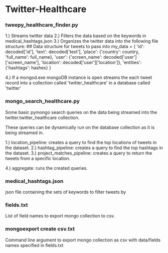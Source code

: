 Twitter-Healthcare
==================

### tweepy_healthcare_finder.py 

1.) Streams twitter data 
2.) Filters the data based on the keywords in medical_hashtags.json
3.) Organizes the twitter data into the following file structure:
        ## Data structure for tweets to pass into
        my_data = {
            'id': decoded['id'],
            'text': decoded['text'],
            'place': {'country': country,
                      'full_name': full_name},
            'user': {'screen_name': decoded['user']['screen_name'],
                     'location': decoded['user']['location']},
            'entities': {'hashtags': hashes}
        }
        
4.) If a mongod.exe mongoDB instance is open
    streams the each tweet record into a collection called 'twitter_healthcare' in a database called 'twitter' 

### mongo_search_healthcare.py

Some basic pymongo search queries on the data being streamed into the twitter.twitter_healthcare collection.

These queries can be dynamically run on the database collection as it is being streamed in.

1.) location_pipeline: creates a query to find the top locations of tweets in the dataset.
2.) hashtag_pipeline: creates a query to find the top hashtags in the dataset.
3.) project_matches_pipeline: creates a query to return the tweets from a specific location.

4.) aggregate: runs the created queries.

### medical_hashtags.json

json file containing the sets of keywords to filter tweets by

### fields.txt

List of field names to export mongo collection to csv.

### mongoexport create csv.txt

Command line argument to export mongo collection as csv with data/fields names specified in fields.txt

